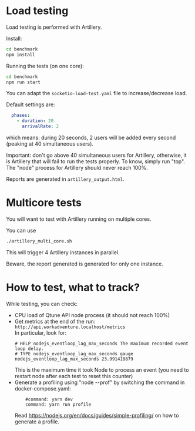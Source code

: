 # Load testing

Load testing is performed with Artillery.

Install:

```bash
cd benchmark
npm install
```

Running the tests (on one core):

```bash
cd benchmark
npm run start
```

You can adapt the `socketio-load-test.yaml` file to increase/decrease load.

Default settings are:

```yaml
  phases:
    - duration: 20
      arrivalRate: 2
```

which means: during 20 seconds, 2 users will be added every second (peaking at 40 simultaneous users).

Important: don't go above 40 simultaneous users for Artillery, otherwise, it is Artillery that will fail to run the tests properly.
To know, simply run "top". The "node" process for Artillery should never reach 100%.

Reports are generated in `artillery_output.html`.

# Multicore tests

You will want to test with Artillery running on multiple cores.

You can use

```bash
./artillery_multi_core.sh
```

This will trigger 4 Artillery instances in parallel.

Beware, the report generated is generated for only one instance.

# How to test, what to track?

While testing, you can check:

- CPU load of Qtune API node process (it should not reach 100%)
- Get metrics at the end of the run: `http://api.workadventure.localhost/metrics`  
  In particular, look for:
  ```
  # HELP nodejs_eventloop_lag_max_seconds The maximum recorded event loop delay.
  # TYPE nodejs_eventloop_lag_max_seconds gauge
  nodejs_eventloop_lag_max_seconds 23.991418879
  ```
  This is the maximum time it took Node to process an event (you need to restart node after each test to reset this counter)
- Generate a profiling using "node --prof" by switching the command in docker-compose.yaml:
  ```
      #command: yarn dev
      command: yarn run profile
  ```
  Read https://nodejs.org/en/docs/guides/simple-profiling/ on how to generate a profile.


